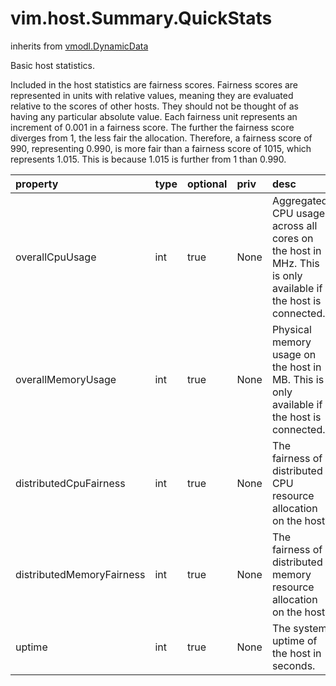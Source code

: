 vim.host.Summary.QuickStats
===========================
inherits from [vmodl.DynamicData](docs/vmodl.DynamicData.md)


Basic host statistics.   <p>   Included in the host statistics are fairness scores. Fairness scores are   represented in units with relative values, meaning they are evaluated relative to   the scores of other hosts. They should not be thought of as having any particular   absolute value. Each fairness unit represents an increment of 0.001 in a fairness   score. The further the fairness score diverges from 1, the less fair the   allocation. Therefore, a fairness score of 990, representing 0.990, is more fair   than a fairness score of 1015, which represents 1.015. This is because 1.015 is   further from 1 than 0.990.

| property | type | optional | priv | desc |
|:---------|:-----|:---------|:-----|:-----|
| overallCpuUsage | int | true | None | Aggregated CPU usage across all cores on the host in MHz. This is only   available if the host is connected. |
| overallMemoryUsage | int | true | None | Physical memory usage on the host in MB. This is only available if the   host is connected. |
| distributedCpuFairness | int | true | None | The fairness of distributed CPU resource allocation on the host. |
| distributedMemoryFairness | int | true | None | The fairness of distributed memory resource allocation on the host. |
| uptime | int | true | None | The system uptime of the host in seconds. |


